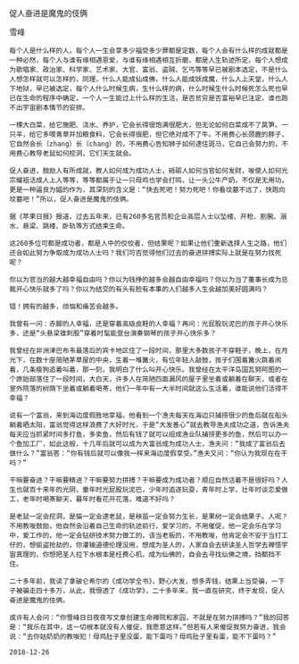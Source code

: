 促人奋进是魔鬼的伎俩

雪峰

    每个人是什么样的人，每个人一生会享多少福受多少罪都是定数，每个人会有什么样的成就都是一种必然，每个人与谁有缘相遇恩爱，与谁有缘相遇相互折磨，都是人生轨迹所定，每个人想成为歌唱家、政治家、科学家、艺术家、大官、富翁、盗贼、乞丐等等早已被剧本选定，不是什么人想怎样就可以怎样的，同理，什么人能成仙成佛，什么人能成妖成魔，什么人上天堂，什么人下地狱，早已被选定，每个人什么时候生病，生什么样的病，什么时候生什么时候死怎么死也早已在生命的程序中确定，一个人一生能过上什么样的生活，是否贫穷是否富裕早已注定，谁也跑不出宇宙剧本情节的安排。

    一棵大白菜，给它施肥、浇水、养护，它会长得很饱满很肥大，但无论如何白菜成不了莴笋。一只羊，给它多喂青草并加粮食料，它会长得很肥，但它绝对成不了牛。不用费心长颈鹿的脖子，它自然会长（zhang）长（chang）的，不用费心告知狮子如何逮住斑马，它自己会努力的，不用费心教导老鼠如何挖洞，它们天生就会。

    促人奋进，鼓励人有所成就，教人如何成为成功人士，砥砺人如何当官如何发财，唆使人如何光宗耀祖活成人上人等等，等等都属于让一只母鸡也学会打鸣，让一头公牛产奶，不仅是无用功，更是一种逼良为娼的作为，其深刻的含义是：“快去死吧！努力死吧！你看坟墓不远了，快跑向坟墓吧！”所以，促人奋进是魔鬼的伎俩。

    据《苹果日报》报道，过去五年来，已有260多名官员和企业高层人士以坠楼、开枪、割腕、溺水、悬梁、跳楼、卧轨等方式结束生命。

    这260多位可都是成功者，都是人中的佼佼者，但结果呢？如果让他们重新选择人生之路，他们还会如此努力争取成为成功人士吗？我们可否觉得他们过去的奋进拼搏实际上就是在努力找死呢？

    你以为官当的越大越幸福自由吗？你以为钱挣的越多会越自由幸福吗？你以为当了董事长成为总裁开心快乐就多了吗？你以为结交的有头有脸有本事的人们越多人生会越加美好圆满吗？

    错！拥有的越多，烦恼和痛苦会越多。

    我曾有一问：赤脚的人幸福，还是穿着高级皮鞋的人幸福？再问：光屁股玩泥巴的孩子开心快乐多，还是“头悬梁锥刺股”穿着时髦能登台演奏钢琴的孩子开心快乐多？

    我曾经在非洲津巴布韦最落后的宾卡地区住了一段时间，那里大多数孩子不穿鞋子，晚上，在月光下，在数十座简陋茅草屋的中央，生着一堆篝火，有位年轻人敲鼓，孩子们围着篝火跳着闹着，几条瘦狗追着叫着，那一刻，我明白了什么叫开心快乐。我曾经在太平洋岛国瓦努阿图的一个原始部落住了一段时间，大白天，许多人在简陋四面漏风的屋子里坐着或躺着在聊天，或者在室外院落的树荫下坐着或躺着喝茶，他们一年中有一大半时间就这么生活着，谁能说他们活得不幸福？

    说有一个富翁，来到海边度假胜地享福，他看到一个渔夫每天在海边只捕捞很少的鱼后就在船头躺着晒太阳，富翁觉得这样浪费了大好时光，于是“大发善心”就去教导渔夫成功之道，告诉渔夫每天应当抓紧时间多打鱼，多卖鱼，然后有钱了就可以组成渔业队捕捞更多的鱼，然后可以办一个鱼加工厂，如此这般，十几年后就可以成为大富翁成为成功人士，渔夫问：“我成了富翁后去做什么？”富翁答：“你有钱后就可以像我一样来海边度假享受。”渔夫又问：“你认为我现在在干吗？”

    干嘛要奋进？干嘛要精进？干嘛要努力拼搏？干嘛要成为成功者？顺应自然活着不是很好吗？人生也就百十来年的光阴，童年时光屁股玩泥巴，少年时追逐玩耍，青年时上学，壮年时谈恋爱做工，老年时喝茶聊天，暮年时看花开花落，难道不好吗？

    是老鼠一定会挖洞，是猫一定会逮老鼠，是秧苗一定会努力生长，是果树一定会结果子。人呢？不用教唆鼓励，他自然会沿着自己生命的轨迹前行，爱学习的，不用催促，他一定会乐在学习中，爱工作的，他一定会钻研技术努力做工的，该当老板的，不用教唆，他肯定会不安于当打工仔的，想偷盗抢劫的，你灌输道德伦理没用，想成为圣人的，人家自会去研读圣人哲学去禅悟宇宙真理的，你想把圣人拉下水根本是枉费心机，成为仙佛的，自会去寻找仙佛之境，挡都挡不住。

    二十多年前，我读了拿破仑希尔的《成功学全书》，野心大发，想多弄钱，结果上当受骗，一下子被骗走四十多万，从此，我恨透了《成功学》，二十多年来，我一直在研究，终于发现，促人奋进是魔鬼的伎俩。

    或许有人会问：“你雪峰日日夜夜写文章创建生命禅院和家园，不就是在努力拼搏吗？”我的回答是：“我乐在其中，这一切根本就没有人催促，我愿意这样。”但若有人来催促我努力奋进，我会说：“去你姑奶奶的教唆犯！母鸡肚子里没蛋，能下蛋吗？母鸡肚子里有蛋，能不下蛋吗？”

    2018-12-26



